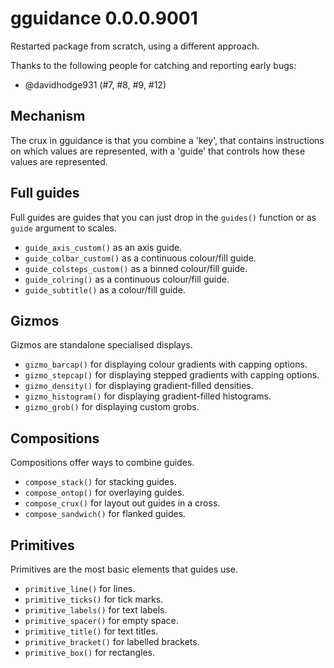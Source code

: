 # gguidance 0.0.0.9001

Restarted package from scratch, using a different approach.

Thanks to the following people for catching and reporting early bugs:

* @davidhodge931 (#7, #8, #9, #12)

## Mechanism

The crux in gguidance is that you combine a 'key', that contains instructions
on which values are represented, with a 'guide' that controls how these values
are represented.

## Full guides

Full guides are guides that you can just drop in the `guides()` function or as
`guide` argument to scales.

* `guide_axis_custom()` as an axis guide.
* `guide_colbar_custom()` as a continuous colour/fill guide.
* `guide_colsteps_custom()` as a binned colour/fill guide.
* `guide_colring()` as a continuous colour/fill guide.
* `guide_subtitle()` as a colour/fill guide.

## Gizmos

Gizmos are standalone specialised displays.

* `gizmo_barcap()` for displaying colour gradients with capping options.
* `gizmo_stepcap()` for displaying stepped gradients with capping options.
* `gizmo_density()` for displaying gradient-filled densities.
* `gizmo_histogram()` for displaying gradient-filled histograms.
* `gizmo_grob()` for displaying custom grobs.

## Compositions

Compositions offer ways to combine guides.

* `compose_stack()` for stacking guides.
* `compose_ontop()` for overlaying guides.
* `compose_crux()` for layout out guides in a cross.
* `compose_sandwich()` for flanked guides.

## Primitives

Primitives are the most basic elements that guides use.

* `primitive_line()` for lines.
* `primitive_ticks()` for tick marks.
* `primitive_labels()` for text labels.
* `primitive_spacer()` for empty space.
* `primitive_title()` for text titles.
* `primitive_bracket()` for labelled brackets.
* `primitive_box()` for rectangles.
